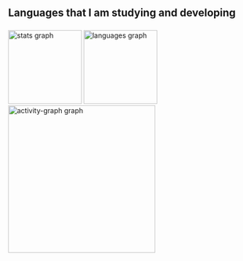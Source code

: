 <h2 align="left">Languages that I am studying and developing</h2>

###

<div align="left">
  <img src="https://github-readme-stats.vercel.app/api?username=Joao-augusto-moraes&hide_title=false&hide_rank=false&show_icons=true&include_all_commits=true&count_private=true&disable_animations=false&theme=gruvbox_light&locale=en&hide_border=false&order=1" height="150" alt="stats graph"  />
  <img src="https://github-readme-stats.vercel.app/api/top-langs?username=Joao-augusto-moraes&locale=en&hide_title=false&layout=compact&card_width=320&langs_count=5&theme=gruvbox_light&hide_border=false&order=2" height="150" alt="languages graph"  />
  <img src="https://github-readme-activity-graph.vercel.app/graph?username=Joao-augusto-moraes&radius=16&theme=gruvbox&area=true&order=5" height="300" alt="activity-graph graph"  />
</div>

###
